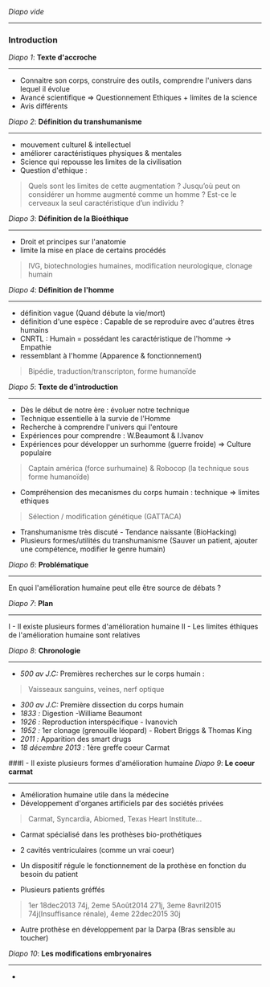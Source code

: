 _Diapo vide_

---
###   Introduction
_Diapo 1_: __Texte d'accroche__

---
* Connaitre son corps, construire des outils, comprendre l'univers dans lequel il évolue
* Avancé scientifique => Questionnement Ethiques + limites de la science
* Avis différents

_Diapo 2_: __Définition du transhumanisme__

---
* mouvement culturel & intellectuel
* améliorer caractéristiques physiques & mentales
* Science qui repousse les limites de la civilisation
* Question d'ethique :

>Quels sont les limites de cette augmentation ?
>Jusqu’où peut on considérer un homme augmenté comme un homme ? 
>Est-ce le cerveaux la seul caractéristique d’un individu ?

_Diapo 3_: __Définition de la Bioéthique__

---
* Droit et principes sur l'anatomie
* limite la mise en place de certains procédés

> IVG, biotechnologies humaines, modification neurologique, clonage humain

_Diapo 4_: __Définition de l'homme__

---
* définition vague (Quand débute la vie/mort)
* définition d'une espèce : Capable de se reproduire avec d'autres êtres humains
* CNRTL : Humain = possédant les caractéristique de l'homme -> Empathie
* ressemblant à l'homme (Apparence & fonctionnement)

> Bipédie, traduction/transcripton, forme humanoïde

_Diapo 5_: __Texte de d'introduction__

---
* Dès le début de notre ère : évoluer notre technique
* Technique essentielle à la survie de l'Homme
* Recherche à comprendre l'univers qui l'entoure
* Expériences pour comprendre : W.Beaumont & I.Ivanov
* Expériences pour développer un surhomme (guerre froide) => Culture populaire

> Captain américa (force surhumaine) & Robocop (la technique sous forme humanoïde)

* Compréhension des mecanismes du corps humain : technique => limites ethiques

> Sélection / modification génétique (GATTACA)

* Transhumanisme très discuté - Tendance naissante (BioHacking)
* Plusieurs formes/utilités du transhumanisme (Sauver un patient, ajouter une compétence, modifier le genre humain)

_Diapo 6_: __Problématique__

---
En quoi l'amélioration humaine peut elle être source de débats ?

_Diapo 7_: __Plan__

---
  I - Il existe plusieurs formes d'amélioration humaine
  II - Les limites éthiques de l'amélioration humaine sont relatives

_Diapo 8_: __Chronologie__

---
* _500 av J.C:_ Premières recherches sur le corps humain :

> Vaisseaux sanguins, veines, nerf optique

* _300 av J.C:_ Première dissection du corps humain
* _1833 :_ Digestion  -Williame Beaumont
* _1926 :_ Reproduction interspécifique - Ivanovich
* _1952 :_ 1er clonage (grenouille léopard) - Robert Briggs & Thomas King
* _2011 :_ Apparition des smart drugs
* _18 décembre 2013 :_ 1ère greffe coeur Carmat

###I - Il existe plusieurs formes d'amélioration humaine
_Diapo 9_: __Le coeur carmat__

---
* Amélioration humaine utile dans la médecine
* Développement d'organes artificiels par des sociétés privées

> Carmat, Syncardia, Abiomed, Texas Heart Institute...

* Carmat spécialisé dans les prothèses bio-prothétiques
* 2 cavités ventriculaires (comme un vrai coeur)
* Un dispositif régule le fonctionnement de la prothèse en fonction du besoin du patient

* Plusieurs patients gréffés
> 1er 18dec2013 74j, 2eme 5Août2014 271j, 3eme 8avril2015 74j(Insuffisance rénale), 4eme 22dec2015 30j

* Autre prothèse en développement par la Darpa (Bras sensible au toucher)

_Diapo 10_: __Les modifications embryonaires__

---
* 
